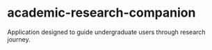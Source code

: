 # academic-research-companion
Application designed to guide undergraduate users through research journey.

